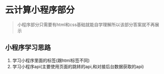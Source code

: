 # 云计算小程序部分

> 小程序部分只需要有html和css基础就能自学理解所以该部分答案就不再展示

## 小程序学习思路

1. 学习小程序里面的标签\(跟html标签不同\)
2. 学习小程序api\(主要使用页面的跳转的api,和对接后台数据获取的api\) 

